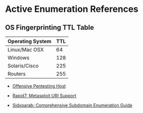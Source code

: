 # Active Enumeration References

## OS Fingerprinting TTL Table

| Operating System | TTL |
| ---------------- | --- |
| Linux/Mac OSX    | 64  |
| Windows          | 128 |
| Solaris/Cisco    | 225 |
| Routers          | 255 |

- [Offensive Pentesting Host](https://github.com/armourinfosec/Offensive-Pentesting-Host)

- [Rapid7: Metasploit URI Support](https://www.rapid7.com/blog/post/2021/09/23/metasploit-uri-support/)

- [Sidxparab: Comprehensive Subdomain Enumeration Guide](https://sidxparab.gitbook.io/subdomain-enumeration-guide/)